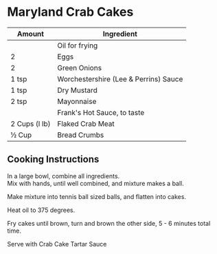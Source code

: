 # Maryland Crab Cakes  
  
Amount | Ingredient  
|----|----|  
|| Oil for frying  
2 | Eggs  
2 | Green Onions  
1 tsp | Worchestershire (Lee & Perrins) Sauce  
1 tsp | Dry Mustard  
2 tsp | Mayonnaise  
|| Frank's Hot Sauce, to taste  
2 Cups (l lb) | Flaked Crab Meat  
½ Cup | Bread Crumbs  
  
## Cooking Instructions  
  
In a large bowl, combine all ingredients.  
Mix with hands, until well combined, and mixture makes a ball.  
  
Make mixture into tennis ball sized balls, and flatten into cakes.  
  
Heat oil to 375 degrees.  
  
Fry cakes until brown, turn and brown the other side, 5 - 6 minutes total time.  
  
Serve with Crab Cake Tartar Sauce  